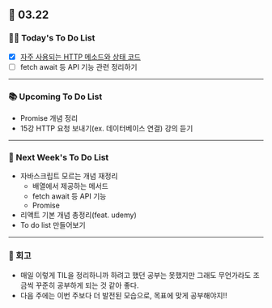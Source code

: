 ## 📆 03.22

### 💁‍♀️ Today's To Do List

- [x] [자주 사용되는 HTTP 메소드와 상태 코드](https://velog.io/@yennnny/TIL-HTTP-%EC%83%81%ED%83%9C-%EC%BD%94%EB%93%9C)
- [ ] fetch await 등 API 기능 관련 정리하기

---

### 📚 Upcoming To Do List

- Promise 개념 정리
- 15강 HTTP 요청 보내기(ex. 데이터베이스 연결) 강의 듣기

---

### 📌 Next Week's To Do List

- 자바스크립트 모르는 개념 재정리
  - 배열에서 제공하는 메서드
  - fetch await 등 API 기능
  - Promise
- 리액트 기본 개념 총정리(feat. udemy)
- To do list 만들어보기

---

### 👀 회고

- 매일 이렇게 TIL을 정리하니까 하려고 했던 공부는 못했지만 그래도 무언가라도 조금씩 꾸준히 공부하게 되는 것 같아 좋다.
- 다음 주에는 이번 주보다 더 발전된 모습으로, 목표에 맞게 공부해야지!!
